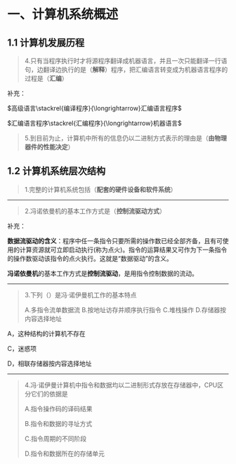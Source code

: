 # 一、计算机系统概述

## 1.1 计算机发展历程

> 4.只有当程序执行时才将源程序翻译成机器语言，并且一次只能翻译一行语句，边翻译边执行的是（**解释**）程序，把汇编语言转变成为机器语言程序的过程是（**汇编**）

补充：

$高级语言\stackrel{编译程序}{\longrightarrow}汇编语言程序$

$汇编语言程序\stackrel{汇编程序}{\longrightarrow}机器语言$

> 5.到目前为止，计算机中所有的信息仍以二进制方式表示的理由是（**由物理器件的性能决定**）

## 1.2 计算机系统层次结构

> 1.完整的计算机系统包括（**配套的硬件设备和软件系统**）

---

> 2.冯诺依曼机的基本工作方式是（**控制流驱动方式**）

补充：

**数据流驱动的含义**：程序中任一条指令只要所需的操作数已经全部齐备，且有可使用的计算资源就可立即启动执行(称为点火)。指令的运算结果又可作为下一条指令的操作数驱动该指令的点火执行。这就是“数据驱动”的含义。

**冯诺依曼机**的基本工作方式是**控制流驱动**，是用指令控制数据的流动。

---



> 3.下列（）是冯·诺伊曼机工作的基本特点
>
> A.多指令流单数据流 B.按地址访存并顺序执行指令 C.堆栈操作 D.存储器按内容选择地址

A，这种结构的计算机不存在

C，迷惑项

D，相联存储器按内容选择地址

---



> 4.冯·诺伊曼计算机中指令和数据均以二进制形式存放在存储器中，CPU区分它们的依据是
>
> A.指令操作码的译码结果
>
> B.指令和数据的寻址方式
>
> C.指令周期的不同阶段
>
> D.指令和数据所在的存储单元

